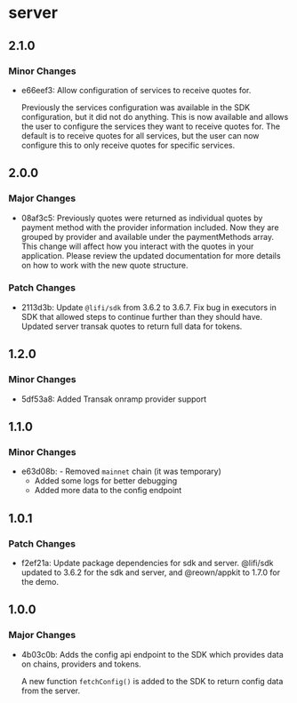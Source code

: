 # server

## 2.1.0

### Minor Changes

- e66eef3: Allow configuration of services to receive quotes for.

  Previously the services configuration was available in the SDK configuration,
  but it did not do anything. This is now available and allows the user to
  configure the services they want to receive quotes for. The default is
  to receive quotes for all services, but the user can now configure this
  to only receive quotes for specific services.

## 2.0.0

### Major Changes

- 08af3c5: Previously quotes were returned as individual quotes
  by payment method with the provider information included.
  Now they are grouped by provider and available
  under the paymentMethods array.
  This change will affect how you interact
  with the quotes in your application.
  Please review the updated documentation for more details
  on how to work with the new quote structure.

### Patch Changes

- 2113d3b: Update `@lifi/sdk` from 3.6.2 to 3.6.7.
  Fix bug in executors in SDK that allowed steps to continue further than they should have.
  Updated server transak quotes to return full data for tokens.

## 1.2.0

### Minor Changes

- 5df53a8: Added Transak onramp provider support

## 1.1.0

### Minor Changes

- e63d08b: - Removed `mainnet` chain (it was temporary)
  - Added some logs for better debugging
  - Added more data to the config endpoint

## 1.0.1

### Patch Changes

- f2ef21a: Update package dependencies for sdk and server.
  @lifi/sdk updated to 3.6.2 for the sdk and server, and @reown/appkit to 1.7.0 for the demo.

## 1.0.0

### Major Changes

- 4b03c0b: Adds the config api endpoint to the SDK which provides data on chains, providers and tokens.

  A new function `fetchConfig()` is added to the SDK to return config data from the server.
